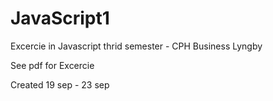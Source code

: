 # JavaScript1

Excercie in Javascript thrid semester - CPH Business Lyngby

See pdf for Excercie

Created 19 sep - 23 sep
